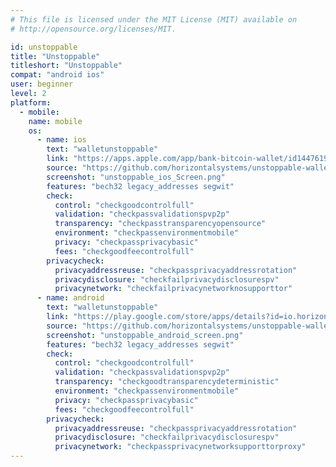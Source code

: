 ```yaml
---
# This file is licensed under the MIT License (MIT) available on
# http://opensource.org/licenses/MIT.

id: unstoppable
title: "Unstoppable"
titleshort: "Unstoppable"
compat: "android ios"
user: beginner
level: 2
platform:
  - mobile:
    name: mobile
    os:
      - name: ios
        text: "walletunstoppable"
        link: "https://apps.apple.com/app/bank-bitcoin-wallet/id1447619907?ls=1"
        source: "https://github.com/horizontalsystems/unstoppable-wallet-ios"
        screenshot: "unstoppable_ios_Screen.png"
        features: "bech32 legacy_addresses segwit"
        check:
          control: "checkgoodcontrolfull"
          validation: "checkpassvalidationspvp2p"
          transparency: "checkpasstransparencyopensource"
          environment: "checkpassenvironmentmobile"
          privacy: "checkpassprivacybasic"
          fees: "checkgoodfeecontrolfull"
        privacycheck:
          privacyaddressreuse: "checkpassprivacyaddressrotation"
          privacydisclosure: "checkfailprivacydisclosurespv"
          privacynetwork: "checkfailprivacynetworknosupporttor"
      - name: android
        text: "walletunstoppable"
        link: "https://play.google.com/store/apps/details?id=io.horizontalsystems.bankwallet"
        source: "https://github.com/horizontalsystems/unstoppable-wallet-android"
        screenshot: "unstoppable_android_screen.png"
        features: "bech32 legacy_addresses segwit"
        check:
          control: "checkgoodcontrolfull"
          validation: "checkpassvalidationspvp2p"
          transparency: "checkgoodtransparencydeterministic"
          environment: "checkpassenvironmentmobile"
          privacy: "checkpassprivacybasic"
          fees: "checkgoodfeecontrolfull"
        privacycheck:
          privacyaddressreuse: "checkpassprivacyaddressrotation"
          privacydisclosure: "checkfailprivacydisclosurespv"
          privacynetwork: "checkpassprivacynetworksupporttorproxy"
---
```

